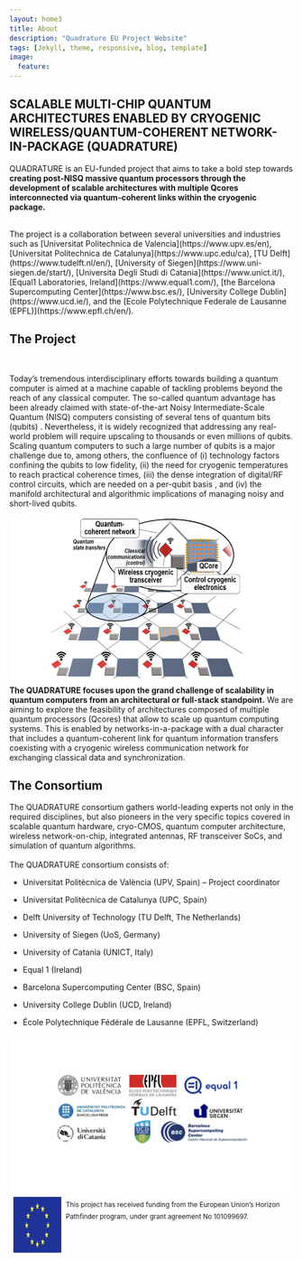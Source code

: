 ```yaml
---
layout: home3
title: About
description: "Quadrature EU Project Website"
tags: [Jekyll, theme, responsive, blog, template]
image: 
  feature: 
---
```

<!---

-->

## SCALABLE MULTI-CHIP QUANTUM ARCHITECTURES ENABLED BY CRYOGENIC WIRELESS/QUANTUM-COHERENT NETWORK-IN-PACKAGE (QUADRATURE)
QUADRATURE is an EU-funded project that aims to take a bold step towards **creating post-NISQ massive quantum processors through the development of scalable architectures with multiple Qcores interconnected via quantum-coherent links within the cryogenic package.**

<br />
The project is a collaboration between several universities and industries such as [Universitat Politechnica de Valencia](https://www.upv.es/en), [Universitat Politechnica de Catalunya](https://www.upc.edu/ca), [TU Delft](https://www.tudelft.nl/en/), [University of Siegen](https://www.uni-siegen.de/start/), [Universita Degli Studi di Catania](https://www.unict.it/), [Equal1 Laboratories, Ireland](https://www.equal1.com/), [the Barcelona Supercomputing Center](https://www.bsc.es/), [University College Dublin](https://www.ucd.ie/), and the [Ecole Polytechnique Federale de Lausanne (EPFL)](https://www.epfl.ch/en/). 


## The Project
<br/>

Today’s tremendous interdisciplinary efforts towards building a quantum computer is aimed at a machine capable of tackling problems beyond the reach of any classical computer. The so-called quantum advantage has been already claimed with state-of-the-art Noisy Intermediate-Scale Quantum (NISQ) computers consisting of several tens of quantum bits (qubits) . Nevertheless, it is widely recognized that addressing any real-world problem will require upscaling to thousands or even millions of qubits. Scaling quantum computers to such a large number of qubits is a major challenge due to, among others, the confluence of (i) technology factors confining the qubits to low fidelity, (ii) the need for cryogenic temperatures to reach practical coherence times, (iii) the dense integration of digital/RF control circuits, which are needed on a per-qubit basis , and (iv) the manifold architectural and algorithmic implications of managing noisy and short-lived qubits. 

<img align="left" width="500" height="300" src="images/Qvision.png"/>

**The QUADRATURE focuses upon the grand challenge of scalability in quantum computers from an architectural or full-stack standpoint.** We are aiming to explore the feasibility of architectures composed of multiple quantum processors (Qcores) that allow to scale up quantum computing systems. This is enabled by networks-in-a-package with a dual character that includes a quantum-coherent link for quantum information transfers coexisting with a cryogenic wireless communication network for exchanging classical data and synchronization.

## The Consortium

The QUADRATURE consortium gathers world-leading experts not only in the required disciplines, but also pioneers in the very specific topics covered in scalable quantum hardware, cryo-CMOS, quantum computer architecture, wireless network-on-chip, integrated antennas, RF transceiver SoCs, and simulation of quantum algorithms. 
<br/>
<br/>
The QUADRATURE consortium consists of: 
+ Universitat Politècnica de València (UPV, Spain) – Project coordinator
  
+ Universitat Politècnica de Catalunya (UPC, Spain)
  
+ Delft University of Technology (TU Delft, The Netherlands)
  
+ University of Siegen (UoS, Germany)
  
+ University of Catania (UNICT, Italy)
  
+ Equal 1 (Ireland)
  
+ Barcelona Supercomputing Center (BSC, Spain)
  
+ University College Dublin (UCD, Ireland)
  
+ École Polytechnique Fédérale de Lausanne (EPFL, Switzerland)
<img src="images/consortium.png"/>

<!---
-->

<br />
<img align="left" width="100" height="100" src="images/EU.png"/><sub> This project has received funding from the European Union’s Horizon Pathfinder program, under grant agreement No  101099697. </sub>

<br />

